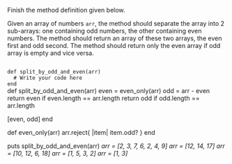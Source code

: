 Finish the method definition given below.

Given an array of numbers `arr`, the method should separate the array into 2 sub-arrays: one containing odd numbers, the other containing even numbers. The method should return an array of these two arrays, the even first and odd second.
The method should return only the even array if odd array is empty and vice versa.

<Editor lang="ruby" type="exercise" testMode="multipleInput">
<code>
def split_by_odd_and_even(arr)
  # Write your code here
end
</code>

<solution>
def split_by_odd_and_even(arr)
  even = even_only(arr)
  odd = arr - even
  return even if even.length == arr.length
  return odd if odd.length == arr.length

  [even, odd]
end

def even_only(arr)
  arr.reject{ |item| item.odd? }
end
</solution>

<testcases>
<caller>
puts split_by_odd_and_even(arr)
</caller>
<testcase>
<i>
arr = [2, 3, 7, 6, 2, 4, 9]
</i>
</testcase>
<testcase>
<i>
arr = [12, 14, 17]
</i>
</testcase>
<testcase>
<i>
arr = [10, 12, 6, 18]
</i>
</testcase>
<testcase>
<i>
arr = [1, 5, 3, 2]
</i>
</testcase>
<testcase>
<i>
arr = [1, 3]
</i>
</testcase>
</testcases>
</Editor>